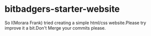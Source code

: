 # bitbadgers-starter-website
So I(Morara Frank) tried creating a simple html/css website.Please try improve it a bit.Don't Merge your commits please.
